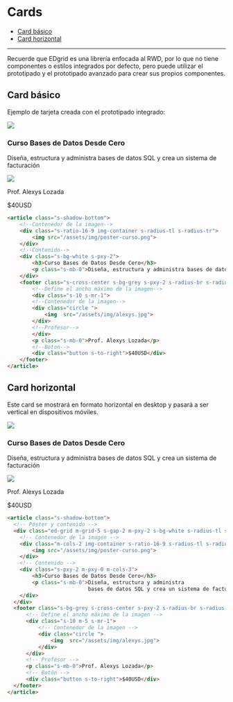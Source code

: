 # Cards

<!-- TOC -->
- [Card básico](#card-basico)
- [Card horizontal](#card-horizontal)
<!-- /TOC -->

---

Recuerde que EDgrid es una librería enfocada al RWD, por lo que no tiene componentes o estilos integrados por defecto, pero puede utilizar el prototipado y el prototipado avanzado para crear sus propios componentes. 

<a id="markdown-card-basico" name="card-basico"></a>
## Card básico

Ejemplo de tarjeta creada con el prototipado integrado:

<div class="m-40 lg-to-center l-block">
    <article class="s-shadow-bottom">
        <!--Contenedor de la imagen-->
        <div class="s-ratio-16-9 img-container s-radius-tl s-radius-tr">
            <img src="/assets/img/poster-curso.png">
        </div>
        <!--Contenido-->
        <div class="s-bg-white s-pxy-2">
            <h3>Curso Bases de Datos Desde Cero</h3>
            <p class="s-mb-0">Diseña, estructura y administra bases de datos SQL y crea un sistema de facturación</p>
        </div>
        <footer class="s-cross-center s-bg-grey s-pxy-2 s-radius-br s-radius-bl">
            <!--Define el ancho máximo de la imagen-->
            <div class="s-10 s-mr-1">
            <!--Contenedor de la imagen-->
            <div class="circle ">
                <img  src="/assets/img/alexys.jpg">
            </div>
            <!--Profesor-->
            </div>
            <p class="s-mb-0">Prof. Alexys Lozada</p>
            <!--Boton-->
            <div class="button s-to-right">$40USD</div>
        </footer>
    </article>
</div>

```html
<article class="s-shadow-bottom">
    <!--Contenedor de la imagen-->
    <div class="s-ratio-16-9 img-container s-radius-tl s-radius-tr">
        <img src="/assets/img/poster-curso.png">
    </div>
    <!--Contenido-->
    <div class="s-bg-white s-pxy-2">
        <h3>Curso Bases de Datos Desde Cero</h3>
        <p class="s-mb-0">Diseña, estructura y administra bases de datos SQL y crea un sistema de facturación</p>
    </div>
    <footer class="s-cross-center s-bg-grey s-pxy-2 s-radius-br s-radius-bl">
        <!--Define el ancho máximo de la imagen-->
        <div class="s-10 s-mr-1">
        <!--Contenedor de la imagen-->
        <div class="circle ">
            <img  src="/assets/img/alexys.jpg">
        </div>
        <!--Profesor-->
        </div>
        <p class="s-mb-0">Prof. Alexys Lozada</p>
        <!--Boton-->
        <div class="button s-to-right">$40USD</div>
    </footer>
</article>
```

<a id="markdown-card-horizontal" name="card-horizontal"></a>
## Card horizontal

Este card se mostrará en formato horizontal en desktop y pasará a ser vertical en dispositivos móviles.

<div class="m-65 s-to-center l-block">
    <article class="s-shadow-bottom">
      <!-- Póster y contenido -->
      <div class="ed-grid m-grid-5 s-gap-2 m-pxy-2 s-bg-white s-radius-tl s-radius-tr">
        <!-- Contenedor de la imagen -->
        <div class="m-cols-2 img-container s-ratio-16-9 s-radius-tl s-radius-tr m-radius">
            <img src="/assets/img/poster-curso.png">
        </div>
        <!-- Contenido -->
        <div class="s-pxy-2 m-pxy-0 m-cols-3">
            <h3>Curso Bases de Datos Desde Cero</h3>
            <p class="s-mb-0">Diseña, estructura y administra 
                              bases de datos SQL y crea un sistema de facturación</p>
        </div>
      </div>
      <footer class="s-bg-grey s-cross-center s-pxy-2 s-radius-br s-radius-bl">
          <!-- Define el ancho máximo de la imagen -->
          <div class="s-10 m-5 s-mr-1">
              <!-- Contenedor de la imagen -->
              <div class="circle ">
                  <img  src="/assets/img/alexys.jpg">
              </div>
          </div>
          <!-- Profesor -->
          <p class="s-mb-0">Prof. Alexys Lozada</p>
          <!-- Botón -->
          <div class="button s-to-right">$40USD</div>
      </footer>
    </article>
</div>

```html
<article class="s-shadow-bottom">
  <!-- Póster y contenido -->
  <div class="ed-grid m-grid-5 s-gap-2 m-pxy-2 s-bg-white s-radius-tl s-radius-tr">
    <!-- Contenedor de la imagen -->
    <div class="m-cols-2 img-container s-ratio-16-9 s-radius-tl s-radius-tr m-radius">
        <img src="/assets/img/poster-curso.png">
    </div>
    <!-- Contenido -->
    <div class="s-pxy-2 m-pxy-0 m-cols-3">
        <h3>Curso Bases de Datos Desde Cero</h3>
        <p class="s-mb-0">Diseña, estructura y administra 
                          bases de datos SQL y crea un sistema de facturación</p>
    </div>
  </div>
  <footer class="s-bg-grey s-cross-center s-pxy-2 s-radius-br s-radius-bl">
      <!-- Define el ancho máximo de la imagen -->
      <div class="s-10 m-5 s-mr-1">
          <!-- Contenedor de la imagen -->
          <div class="circle ">
              <img  src="/assets/img/alexys.jpg">
          </div>
      </div>
      <!-- Profesor -->
      <p class="s-mb-0">Prof. Alexys Lozada</p>
      <!-- Botón -->
      <div class="button s-to-right">$40USD</div>
  </footer>
</article>
```
